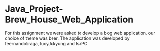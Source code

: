 # Java_Project-Brew_House_Web_Application
For this assignment we were asked to develop a blog web application.
our choice of theme was beer.
The application was developed by feernandobraga, 
lucyJukyung and IsaPC

